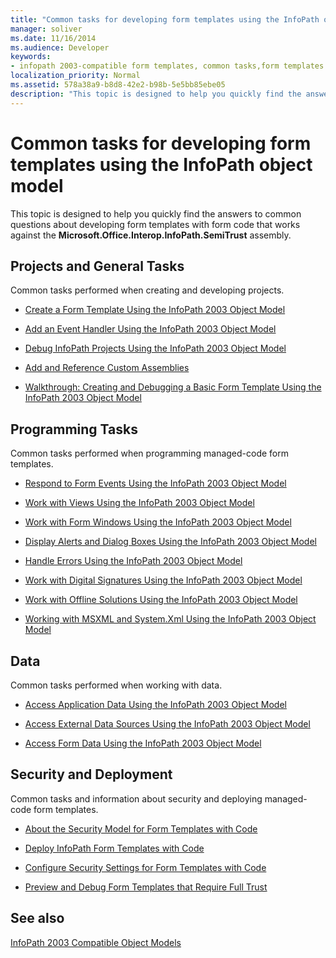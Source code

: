 ```yaml
---
title: "Common tasks for developing form templates using the InfoPath object model"
manager: soliver
ms.date: 11/16/2014
ms.audience: Developer
keywords:
- infopath 2003-compatible form templates, common tasks,form templates [InfoPath 2007], common tasks for developing 2003-compatible
localization_priority: Normal
ms.assetid: 578a38a9-b8d8-42e2-b98b-5e5bb85ebe05
description: "This topic is designed to help you quickly find the answers to common questions about developing form templates with form code that works against the Microsoft.Office.Interop.InfoPath.SemiTrust assembly."
---
```


# Common tasks for developing form templates using the InfoPath object model

This topic is designed to help you quickly find the answers to common questions about developing form templates with form code that works against the **Microsoft.Office.Interop.InfoPath.SemiTrust** assembly. 
  
## Projects and General Tasks

Common tasks performed when creating and developing projects.
  
- [Create a Form Template Using the InfoPath 2003 Object Model](how-to-create-a-form-template-using-the-infopath-2003-object-model.md)
    
- [Add an Event Handler Using the InfoPath 2003 Object Model](how-to-add-an-event-handler-using-the-infopath-2003-object-model.md)
    
- [Debug InfoPath Projects Using the InfoPath 2003 Object Model](how-to-debug-infopath-projects-using-the-infopath-2003-object-model.md)
    
- [Add and Reference Custom Assemblies](how-to-add-and-reference-custom-assemblies.md)
    
- [Walkthrough: Creating and Debugging a Basic Form Template Using the InfoPath 2003 Object Model](walkthrough-creating-and-debugging-a-basic-form-template-using-the-infopath-2003.md)
    
## Programming Tasks

Common tasks performed when programming managed-code form templates.
  
- [Respond to Form Events Using the InfoPath 2003 Object Model](how-to-respond-to-form-events-using-the-infopath-2003-object-model.md)
    
- [Work with Views Using the InfoPath 2003 Object Model](how-to-work-with-views-using-the-infopath-2003-object-model.md)
    
- [Work with Form Windows Using the InfoPath 2003 Object Model](how-to-work-with-form-windows-using-the-infopath-2003-object-model.md)
    
- [Display Alerts and Dialog Boxes Using the InfoPath 2003 Object Model](how-to-display-alerts-and-dialog-boxes-using-the-infopath-2003-object-model.md)
    
- [Handle Errors Using the InfoPath 2003 Object Model](how-to-handle-errors-using-the-infopath-2003-object-model.md)
    
- [Work with Digital Signatures Using the InfoPath 2003 Object Model](how-to-work-with-digital-signatures-using-the-infopath-2003-object-model.md)
    
- [Work with Offline Solutions Using the InfoPath 2003 Object Model](how-to-work-with-offline-solutions-using-the-infopath-2003-object-model.md)
    
- [Working with MSXML and System.Xml Using the InfoPath 2003 Object Model](working-with-msxml-and-system-xml-using-the-infopath-2003-object-model.md)
    
## Data

Common tasks performed when working with data.
  
- [Access Application Data Using the InfoPath 2003 Object Model](how-to-access-application-data-using-the-infopath-2003-object-model.md)
    
- [Access External Data Sources Using the InfoPath 2003 Object Model](how-to-access-external-data-sources-using-the-infopath-2003-object-model.md)
    
- [Access Form Data Using the InfoPath 2003 Object Model](how-to-access-form-data-using-the-infopath-2003-object-model.md)
    
## Security and Deployment

Common tasks and information about security and deploying managed-code form templates.
  
- [About the Security Model for Form Templates with Code](about-the-security-model-for-form-templates-with-code.md)
    
- [Deploy InfoPath Form Templates with Code](how-to-deploy-infopath-form-templates-with-code.md)
    
- [Configure Security Settings for Form Templates with Code](how-to-configure-security-settings-for-form-templates-with-code.md)
    
- [Preview and Debug Form Templates that Require Full Trust](how-to-preview-and-debug-form-templates-that-require-full-trust.md)
    
## See also



[InfoPath 2003 Compatible Object Models](infopath-2003-compatible-object-models.md)

